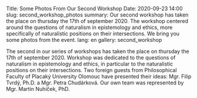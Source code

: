 Title: Some Photos From Our Second Workshop
Date: 2020-09-23 14:00
slug: second_workshop_photos
summary: Our second workshop has taken the place on thursday the 17th of september 2020. The workshop centered around the questions of naturalism in epistemology and ethics, more specifically of naturalistic positions on their intersections. We bring you some photos from the event.
lang: en
gallery: second_workshop

The second in our series of workshops has taken the place on thursday the 17th
of september 2020. Workshop was dedicated to the questions of naturalism in
epistemology and ethics, in particular to the naturalistic positions on their
intersections. Two foreign guests from Philosophical Faculty of Placaký
University Olomouc have presented their ideas: Mgr. Filip Tvrdý, Ph.D. a Mgr.
Petra Chudárková. Our own team was represented by Mgr. Martin Nuhíček, PhD.

